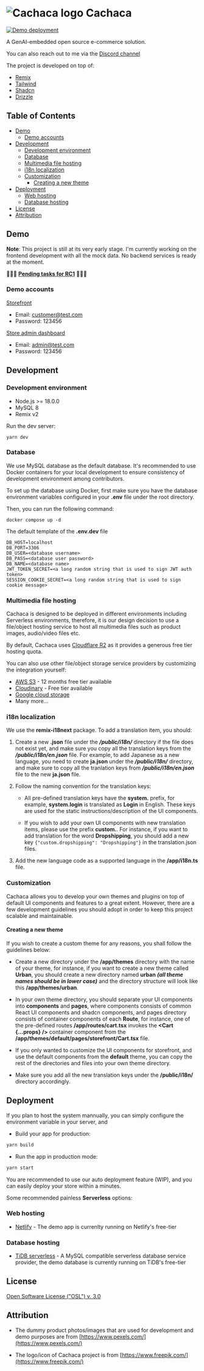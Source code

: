 # ![Cachaca logo](https://github.com/ccwukong/Cachaca/blob/main/public/favicon.ico) Cachaca

[![Demo deployment](https://github.com/ccwukong/Cachaca/actions/workflows/demo.yml/badge.svg)](https://github.com/ccwukong/Cachaca/actions/workflows/demo.yml)

A GenAI-embedded open source e-commerce solution.

You can also reach out to me via the [Discord channel](https://discord.gg/Ygc2tr8Z)

The project is developed on top of:

- [Remix](https://remix.run/)
- [Tailwind](https://tailwindcss.com/)
- [Shadcn](https://ui.shadcn.com/)
- [Drizzle](https://orm.drizzle.team/)

## Table of Contents

- [Demo](#demo)
  - [Demo accounts](#demo-accounts)
- [Development](#development)
  - [Development environment](#development-environment)
  - [Database](#database)
  - [Multimedia file hosting](#multimedia-file-hosting)
  - [i18n localization](#i18n-localization)
  - [Customization](#customization)
    - [Creating a new theme](#creating-a-new-theme)
- [Deployment](#deployment)
  - [Web hosting](#web-hosting)
  - [Database hosting](#database-hosting)
- [License](#license)
- [Attribution](#attribution)

## Demo

**Note**: This project is still at its very early stage. I'm currently working on the frontend development with all the mock data. No backend services is ready at the moment.

🎯🎯🎯 **[Pending tasks for RC1](docs/tasks.md)** 🎯🎯🎯

### Demo accounts

[Storefront](https://main--roaring-gnome-50b6e1.netlify.app/)

- Email: customer@test.com
- Password: 123456

[Store admin dashboard](https://main--roaring-gnome-50b6e1.netlify.app/admin)

- Email: admin@test.com
- Password: 123456

## Development

### Development environment

- Node.js >= 18.0.0
- MySQL 8
- Remix v2

Run the dev server:

```shellscript
yarn dev
```

### Database

We use MySQL database as the default database. It's recommended to use Docker containers for your local development to ensure consistency of development environment among contributors.

To set up the database using Docker, first make sure you have the database environment variables configured in your **.env** file under the root directory.

Then, you can run the following command:

```shellscript
docker compose up -d
```

The default template of the **.env.dev** file

```
DB_HOST=localhost
DB_PORT=3306
DB_USER=<database username>
DB_PASS=<database user password>
DB_NAME=<database name>
JWT_TOKEN_SECRET=<a long random string that is used to sign JWT auth token>
SESSION_COOKIE_SECRET=<a long random string that is used to sign cookie message>
```

### Multimedia file hosting

Cachaca is designed to be deployed in different environments including Serverless environments, therefore, it is our design decision to use a file/object hosting service to host all multimedia files such as product images, audio/video files etc.

By default, Cachaca uses [Cloudflare R2](https://www.cloudflare.com/developer-platform/r2/) as it provides a generous free tier hosting quota.

You can also use other file/object storage service providers by customizing the integration yourself:

- [AWS S3](https://aws.amazon.com/s3/) - 12 months free tier available
- [Cloudinary](https://cloudinary.com/pricing) - Free tier available
- [Google cloud storage](https://cloud.google.com/storage/pricing#price-tables)
- Many more...

### i18n localization

We use the **remix-i18next** package. To add a translation item, you should:

1. Create a new **<language code>.json** file under the _**/public/i18n/**_ directory if the file does not exist yet, and make sure you copy all the translation keys from the _**/public/i18n/en.json**_ file. For example, to add Japanese as a new language, you need to create **ja.json** under the _**/public/i18n/**_ directory, and make sure to copy all the tranlation keys from _**/public/i18n/en.json**_ file to the new **ja.json** file.

2. Follow the naming convention for the translation keys:

   - All pre-defined translation keys have the **system.** prefix, for example, **system.login** is translated as **Login** in English. These keys are used for the static instructions/description of the UI components.

   - If you wish to add your own UI components with new translation items, please use the prefix **custom.**. For instance, if you want to add translation for the word **Dropshipping**, you should add a new key `{"custom.dropshipping": "Dropshipping"}` in the translation.json files.

3. Add the new language code as a supported language in the **/app/i18n.ts** file.

### Customization

Cachaca allows you to develop your own themes and plugins on top of default UI components and features to a great extent. However, there are a few development guidelines you should adopt in order to keep this project scalable and maintainable.

#### Creating a new theme

If you wish to create a custom theme for any reasons, you shall follow the guidelines below:

- Create a new directory under the **/app/themes** directory with the name of your theme, for instance, if you want to create a new theme called **Urban**, you should create a new directory named **urban** _**(all theme names should be in lower case)**_ and the directory structure will look like this **/app/themes/urban**.

- In your own theme directory, you should separate your UI components into **components** and **pages**, where components consists of common React UI components and shadcn components, and pages directory consists of container components of each **Route**, for instance, one of the pre-defined routes **/app/routes/cart.tsx** invokes the **<Cart {...props} />** container component from the **/app/themes/default/pages/storefront/Cart.tsx** file.

- If you only wanted to customize the UI components for storefront, and use the default components from the **default** theme, you can copy the rest of the directories and files into your own theme directory.

- Make sure you add all the new translation keys under the **/public/i18n/** directory accordingly.

## Deployment

If you plan to host the system mannually, you can simply configure the environment variable in your server, and

- Build your app for production:

```sh
yarn build
```

- Run the app in production mode:

```sh
yarn start
```

You are recommended to use our auto deployment feature (WIP), and you can easily deploy your store within a minutes.

Some recommended painless **Serverless** options:

### Web hosting

- [Netlify](https://www.netlify.com/) - The demo app is currenlty running on Netlify's free-tier

### Database hosting

- [TiDB serverless](https://www.pingcap.com/tidb-serverless/) - A MySQL compatible serverless database service provider, the demo database is currently running on TiDB's free-tier

## License

[Open Software License ("OSL") v. 3.0](LICENSE)

## Attribution

- The dummy product photos/images that are used for development and demo purposes are from [https://www.pexels.com/](https://www.pexels.com/)

- The logo/icon of Cachaca project is from [https://www.freepik.com/](https://www.freepik.com/)
